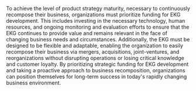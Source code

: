 To achieve the level of product strategy maturity, necessary to continuously 
recompose their business, organizations must prioritize funding for EKG development.
This includes investing in the necessary technology, human resources, 
and ongoing monitoring and evaluation efforts to ensure that the EKG continues 
to provide value and remains relevant in the face of changing business needs and circumstances.
Additionally, the EKG must be designed to be flexible and adaptable, 
enabling the organization to easily recompose their business via mergers, 
acquisitions, joint-ventures, and reorganizations without disrupting operations 
or losing critical knowledge and customer loyalty.
By prioritizing strategic funding for EKG development and taking a proactive approach 
to business recomposition, organizations can position themselves for long-term success 
in today's rapidly changing business environment.
